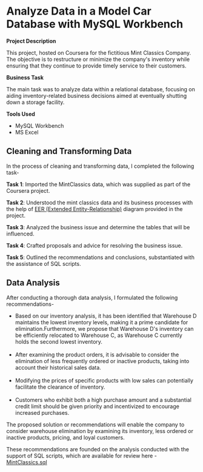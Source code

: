 # Analyze Data in a Model Car Database with MySQL Workbench

**Project Description**

This project, hosted on Coursera for the fictitious Mint Classics Company. The objective is to restructure or minimize the company's inventory while ensuring that they continue to provide timely service to their customers.

**Business Task**

The main task was to analyze data within a relational database, focusing on aiding inventory-related business decisions aimed at eventually shutting down a storage facility.

**Tools Used**
<ul>
  <li>MySQL Workbench</li>
  <li>MS Excel</li>
</ul>


## Cleaning and Transforming Data

In the process of cleaning and transforming data, I completed the following task-

**Task 1**:  Imported the MintClassics data, which was supplied as part of the Coursera project.

**Task 2**: Understood the mint classics data and its business processes with the help of [EER (Extended Entity-Relationship)](https://github.com/SaloniDhaila/Analyze-Data-in-a-Model-Car-Database-with-MySQL-Workbench/blob/main/MintClassicsDataModel.png) diagram provided in the project.

**Task 3**: Analyzed the business issue and determine the tables that will be influenced.

**Task 4**: Crafted proposals and advice for resolving the business issue.

**Task 5**: Outlined the recommendations and conclusions, substantiated with the assistance of SQL scripts.


## Data Analysis

After conducting a thorough data analysis, I formulated the following recommendations-

<ul>
  <li>Based on our inventory analysis, it has been identified that Warehouse D maintains the lowest inventory levels, making it a prime candidate for elimination.Furthermore, we propose that Warehouse D's inventory can be efficiently relocated to Warehouse C, as Warehouse C currently holds the second lowest inventory.</li><br/>  
  
<li>After examining the product orders, it is advisable to consider the elimination of less frequently ordered or inactive products, taking into account their historical sales data. </li><br/>  

<li>Modifying the prices of specific products with low sales can potentially facilitate the clearance of inventory.</li><br/>  

<li>Customers who exhibit both a high purchase amount and a substantial credit limit should be given priority and incentivized to encourage increased purchases.</li>
</ul>


The proposed solution or recommendations will enable the company to consider warehouse elimination by examining its inventory, less ordered or inactive products, pricing, and loyal customers.




These recommendations are founded on the analysis conducted with the support of SQL scripts, which are available for review here - [MintClassics.sql](https://github.com/SaloniDhaila/Analyze-Data-in-a-Model-Car-Database-with-MySQL-Workbench/blob/main/MintClassics.sql)




            
